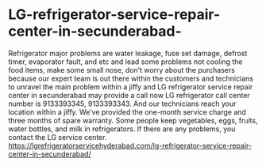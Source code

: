 # LG-refrigerator-service-repair-center-in-secunderabad-
Refrigerator major problems are water leakage, fuse set damage, defrost timer, evaporator fault, and etc and lead some problems not cooling the food items, make some small nose, don’t worry about the purchasers because our expert team is out there within the customers and technicians to unravel the main problem within a jiffy and LG refrigerator service repair center in secunderabad  may provide a call now LG refrigerator call center number is 9133393345, 9133393343. And our technicians reach your location within a jiffy. We’ve provided the one-month service charge and three months of spare warranty. Some people keep vegetables, eggs, fruits, water bottles, and milk in refrigerators. If there are any problems, you contact the LG service center. https://lgrefrigeratorservicehyderabad.com/lg-refrigerator-service-repair-center-in-secunderabad/
